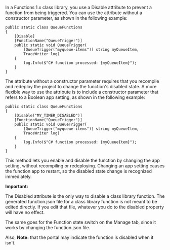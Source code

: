 In a Functions 1.x class library, you use a Disable attribute to prevent a function from being triggered. You can use the attribute without a constructor parameter, as shown in the following example:

```
public static class QueueFunctions
{
    [Disable]
    [FunctionName("QueueTrigger")]
    public static void QueueTrigger(
        [QueueTrigger("myqueue-items")] string myQueueItem, 
        TraceWriter log)
    {
        log.Info($"C# function processed: {myQueueItem}");
    }
}
```

The attribute without a constructor parameter requires that you recompile and redeploy the project to change the function's disabled state. A more flexible way to use the attribute is to include a constructor parameter that refers to a Boolean app setting, as shown in the following example:

```
public static class QueueFunctions
{
    [Disable("MY_TIMER_DISABLED")]
    [FunctionName("QueueTrigger")]
    public static void QueueTrigger(
        [QueueTrigger("myqueue-items")] string myQueueItem, 
        TraceWriter log)
    {
        log.Info($"C# function processed: {myQueueItem}");
    }
}
```

This method lets you enable and disable the function by changing the app setting, without recompiling or redeploying. Changing an app setting causes the function app to restart, so the disabled state change is recognized immediately.

 **Important:**

The Disabled attribute is the only way to disable a class library function. The generated function.json file for a class library function is not meant to be edited directly. If you edit that file, whatever you do to the disabled property will have no effect.

The same goes for the Function state switch on the Manage tab, since it works by changing the function.json file.

Also, **Note:** that the portal may indicate the function is disabled when it isn't.